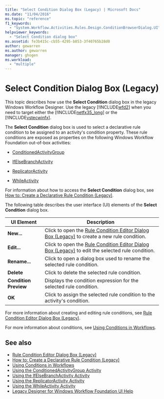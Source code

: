 ```yaml
---
title: "Select Condition Dialog Box (Legacy) | Microsoft Docs"
ms.date: "11/04/2016"
ms.topic: "reference"
f1_keywords: 
  - "System.Workflow.Activities.Rules.Design.ConditionBrowserDialog.UI"
helpviewer_keywords: 
  - "Select Condition dialog box"
ms.assetid: fe3b415c-cb55-4295-b853-3f40765b28d0
author: gewarren
ms.author: gewarren
manager: ghogen
ms.workload: 
  - "multiple"
---
```

# Select Condition Dialog Box (Legacy)
This topic describes how use the **Select Condition** dialog box in the legacy Windows Workflow Designer. Use the legacy [!INCLUDE[wfd2](../workflow-designer/includes/wfd2_md.md)] when you need to target either the [!INCLUDE[netfx35_long](../workflow-designer/includes/netfx35_long_md.md)] or the [!INCLUDE[vstecwinfx](../workflow-designer/includes/vstecwinfx_md.md)].

 The **Select Condition** dialog box is used to select a declarative rule condition to be assigned to an activity's condition property. These rule conditions are exposed as properties on the following Windows Workflow Foundation out-of-box activities:

-   [ConditionedActivityGroup](http://go.microsoft.com/fwlink?LinkID=65017)

-   [IfElseBranchActivity](http://go.microsoft.com/fwlink?LinkID=65034)

-   [ReplicatorActivity](http://go.microsoft.com/fwlink?LinkID=65039)

-   [WhileActivity](http://go.microsoft.com/fwlink?LinkID=65049)

 For information about how to access the **Select Condition** dialog box, see [How to: Create a Declarative Rule Condition (Legacy)](../workflow-designer/how-to-create-a-declarative-rule-condition-legacy.md).

 The following table describes the user interface (UI) elements of the **Select Condition** dialog box.

|UI Element|Description|
|----------------|-----------------|
|**New...**|Click to open the [Rule Condition Editor Dialog Box (Legacy)](../workflow-designer/rule-condition-editor-dialog-box-legacy.md) to create a new rule condition.|
|**Edit...**|Click to open the [Rule Condition Editor Dialog Box (Legacy)](../workflow-designer/rule-condition-editor-dialog-box-legacy.md) to edit the selected rule condition.|
|**Rename...**|Click to open a dialog box used to rename the selected rule condition.|
|**Delete**|Click to delete the selected rule condition.|
|**Condition Preview**|Displays the condition expression for the selected rule condition.|
|**OK**|Click to assign the selected rule condition to the activity's condition.|

 For more information about creating and editing rule conditions, see [Rule Condition Editor Dialog Box (Legacy)](../workflow-designer/rule-condition-editor-dialog-box-legacy.md).

 For more information about conditions, see [Using Conditions in Workflows](http://go.microsoft.com/fwlink?LinkID=65009).

## See also

- [Rule Condition Editor Dialog Box (Legacy)](../workflow-designer/rule-condition-editor-dialog-box-legacy.md)
- [How to: Create a Declarative Rule Condition (Legacy)](../workflow-designer/how-to-create-a-declarative-rule-condition-legacy.md)
- [Using Conditions in Workflows](http://go.microsoft.com/fwlink?LinkID=65009)
- [Using the ConditionedActivityGroup Activity](http://go.microsoft.com/fwlink?LinkID=65066)
- [Using the IfElseBranchActivity Activity](http://go.microsoft.com/fwlink?LinkID=65075)
- [Using the ReplicatorActivity Activity](http://go.microsoft.com/fwlink?LinkID=65080)
- [Using the WhileActivity Activity](http://go.microsoft.com/fwlink?LinkID=65091)
- [Legacy Designer for Windows Workflow Foundation UI Help](../workflow-designer/legacy-designer-for-windows-workflow-foundation-ui-help.md)
